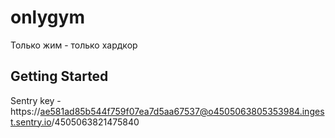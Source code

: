 # onlygym
Только жим - только хардкор

## Getting Started
Sentry key - https://ae581ad85b544f759f07ea7d5aa67537@o4505063805353984.ingest.sentry.io/4505063821475840
